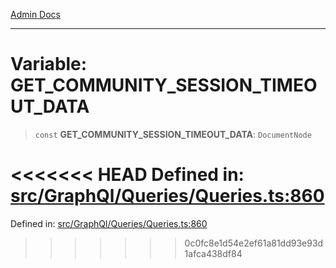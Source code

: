 [Admin Docs](/)

***

# Variable: GET\_COMMUNITY\_SESSION\_TIMEOUT\_DATA

> `const` **GET\_COMMUNITY\_SESSION\_TIMEOUT\_DATA**: `DocumentNode`

<<<<<<< HEAD
Defined in: [src/GraphQl/Queries/Queries.ts:860](https://github.com/abhassen44/talawa-admin/blob/285f7384c3d26b5028a286d84f89b85120d130a2/src/GraphQl/Queries/Queries.ts#L860)
=======
Defined in: [src/GraphQl/Queries/Queries.ts:860](https://github.com/PalisadoesFoundation/talawa-admin/blob/main/src/GraphQl/Queries/Queries.ts#L860)
>>>>>>> 0c0fc8e1d54e2ef61a81dd93e93d1afca438df84
